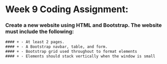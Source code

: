 # Week 9 Coding Assignment:  

### Create a new website using HTML and Bootstrap. The website must include the following:
```diff  
#### + - At least 2 pages.
#### + - A Bootstrap navbar, table, and form.
#### + - Bootstrap grid used throughout to format elements
#### + - Elements should stack vertically when the window is small
```